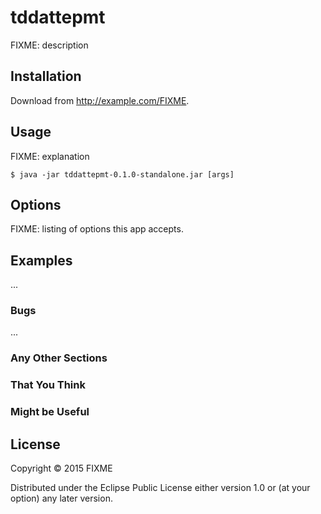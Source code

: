 # tddattepmt

FIXME: description

## Installation

Download from http://example.com/FIXME.

## Usage

FIXME: explanation

    $ java -jar tddattepmt-0.1.0-standalone.jar [args]

## Options

FIXME: listing of options this app accepts.

## Examples

...

### Bugs

...

### Any Other Sections
### That You Think
### Might be Useful

## License

Copyright © 2015 FIXME

Distributed under the Eclipse Public License either version 1.0 or (at
your option) any later version.
